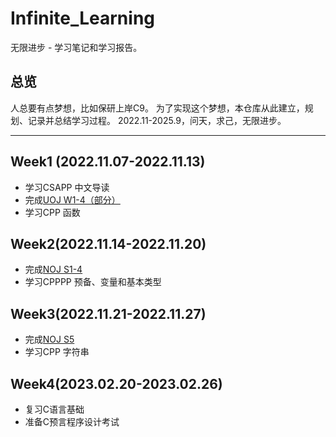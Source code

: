 # Infinite_Learning
无限进步 - 学习笔记和学习报告。

## 总览
人总要有点梦想，比如保研上岸C9。
为了实现这个梦想，本仓库从此建立，规划、记录并总结学习过程。
2022.11-2025.9，问天，求己，无限进步。
***
## Week1 (2022.11.07-2022.11.13)
+ 学习CSAPP 中文导读
+ 完成[UOJ W1-4（部分）](https://www.lozumi.com/category/UOJ/)
+ 学习CPP 函数
## Week2(2022.11.14-2022.11.20)
+ 完成[NOJ S1-4](https://www.lozumi.com/category/NOJ/)
+ 学习CPPPP 预备、变量和基本类型
## Week3(2022.11.21-2022.11.27)
+ 完成[NOJ S5](https://www.lozumi.com/category/NOJ/)
+ 学习CPP 字符串
## Week4(2023.02.20-2023.02.26)
- 复习C语言基础
- 准备C预言程序设计考试